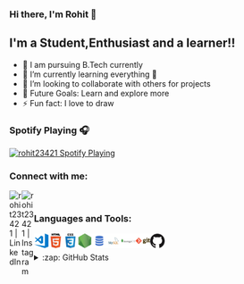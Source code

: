 ### Hi there, I'm Rohit 👋

## I'm a Student,Enthusiast and a learner!!

- 🔭 I am pursuing B.Tech currently
- 🌱 I’m currently learning everything 🤣
- 👯 I’m looking to collaborate with others for projects
- 🥅 Future Goals: Learn and explore more
- ⚡ Fun fact: I love to draw

### Spotify Playing 🎧
[<img src="https://now-playing-codestackr.vercel.app/api/spotify-playing" alt="rohit23421 Spotify Playing" width="350" />](https://open.spotify.com/user/5nn6bg2jr98dckd5oxs8qbrrc)

### Connect with me:

[<img align="left" alt="rohit23421 | LinkedIn" width="22px" src="https://cdn.jsdelivr.net/npm/simple-icons@v3/icons/linkedin.svg" />][linkedin]
[<img align="left" alt="rohit23421 | Instagram" width="22px" src="https://cdn.jsdelivr.net/npm/simple-icons@v3/icons/instagram.svg" />][instagram]


<br />

### Languages and Tools:

<img align="left" alt="Visual Studio Code" width="26px" src="https://raw.githubusercontent.com/github/explore/80688e429a7d4ef2fca1e82350fe8e3517d3494d/topics/visual-studio-code/visual-studio-code.png" />
<img align="left" alt="HTML5" width="26px" src="https://raw.githubusercontent.com/github/explore/80688e429a7d4ef2fca1e82350fe8e3517d3494d/topics/html/html.png" />
<img align="left" alt="CSS3" width="26px" src="https://raw.githubusercontent.com/github/explore/80688e429a7d4ef2fca1e82350fe8e3517d3494d/topics/css/css.png" />
<img align="left" alt="Node.js" width="26px" src="https://raw.githubusercontent.com/github/explore/80688e429a7d4ef2fca1e82350fe8e3517d3494d/topics/nodejs/nodejs.png" />
<img align="left" alt="SQL" width="26px" src="https://raw.githubusercontent.com/github/explore/80688e429a7d4ef2fca1e82350fe8e3517d3494d/topics/sql/sql.png" />
<img align="left" alt="MySQL" width="26px" src="https://raw.githubusercontent.com/github/explore/80688e429a7d4ef2fca1e82350fe8e3517d3494d/topics/mysql/mysql.png" />
<img align="left" alt="MongoDB" width="26px" src="https://raw.githubusercontent.com/github/explore/80688e429a7d4ef2fca1e82350fe8e3517d3494d/topics/mongodb/mongodb.png" />
<img align="left" alt="Git" width="26px" src="https://raw.githubusercontent.com/github/explore/80688e429a7d4ef2fca1e82350fe8e3517d3494d/topics/git/git.png" />
<img align="left" alt="GitHub" width="26px" src="https://raw.githubusercontent.com/github/explore/78df643247d429f6cc873026c0622819ad797942/topics/github/github.png" />
<br />
<br />

<details>
  <summary>:zap: GitHub Stats</summary>

  <img align="left" alt="rohit23421's GitHub Stats" src="https://github-readme-stats.vercel.app/api?username=rohit23421&show_icons=true&hide_border=true" />

</details>

[instagram]: https://www.instagram.com/rohit23421/
[linkedin]: https://https://www.linkedin.com/in/rohit-sah-74989a19a/
